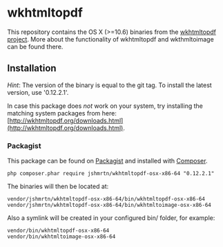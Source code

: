 wkhtmltopdf
================

This repository contains the OS X (>=10.6) binaries from the [wkhtmltopdf project](http://wkhtmltopdf.org/).
More about the functionality of wkhtmltopdf and wkthmltoimage can be found there.

## Installation

_Hint_:
The version of the binary is equal to the git tag.
To install the latest version, use '0.12.2.1'.

In case this package does _not_ work on your system, try installing the matching system packages from here: [http://wkhtmltopdf.org/downloads.html](http://wkhtmltopdf.org/downloads.html).

### Packagist

This package can be found on [Packagist](http://packagist.org) and installed with [Composer](https://getcomposer.org/).

    php composer.phar require jshmrtn/wkhtmltopdf-osx-x86-64 "0.12.2.1"

The binaries will then be located at:

    vendor/jshmrtn/wkhtmltopdf-osx-x86-64/bin/wkhtmltopdf-osx-x86-64
    vendor/jshmrtn/wkhtmltopdf-osx-x86-64/bin/wkhtmltoimage-osx-x86-64

Also a symlink will be created in your configured bin/ folder, for example:

    vendor/bin/wkhtmltopdf-osx-x86-64
    vendor/bin/wkhtmltoimage-osx-x86-64


